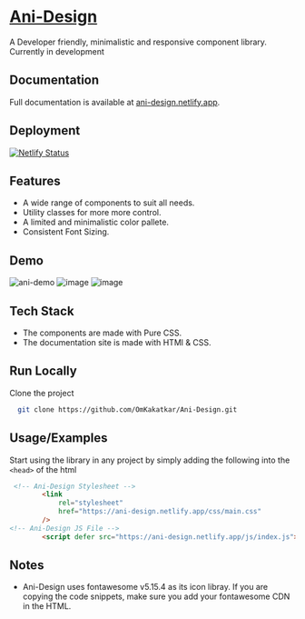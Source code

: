 
# [Ani-Design](https://ani-design.netlify.app/)
A Developer friendly, minimalistic and responsive component library.  
Currently in development 

## Documentation
Full documentation is available at [ani-design.netlify.app](https://ani-design.netlify.app/).

## Deployment
[![Netlify Status](https://api.netlify.com/api/v1/badges/dbfb76be-65a2-4cc7-9587-0bf4e2d15979/deploy-status)](https://app.netlify.com/sites/ani-design/deploys)

## Features
- A wide range of components to suit all needs.
- Utility classes for more more control.
- A limited and minimalistic color pallete.
- Consistent Font Sizing.

## Demo
![ani-demo](https://user-images.githubusercontent.com/68369994/154851273-8b9d91a6-2e92-4ca5-8e80-99a49d55a1ab.gif)
![image](https://user-images.githubusercontent.com/68369994/154853987-dd470696-5c55-4c0e-8b04-d157efe278a9.png)
![image](https://user-images.githubusercontent.com/68369994/154853999-aa9856da-57ef-4d58-bcdf-864f9c77e47f.png)


## Tech Stack
- The components are made with Pure CSS.
- The documentation site is made with HTMl & CSS.

## Run Locally
Clone the project

```bash
  git clone https://github.com/OmKakatkar/Ani-Design.git
```

## Usage/Examples
Start using the library in any project by simply adding the following into the `<head>` of the html

```html
 <!-- Ani-Design Stylesheet -->
        <link
            rel="stylesheet"
            href="https://ani-design.netlify.app/css/main.css"
        />
<!-- Ani-Design JS File -->
        <script defer src="https://ani-design.netlify.app/js/index.js"></script>
```

## Notes
- Ani-Design uses fontawesome v5.15.4 as its icon libray. If you are copying the code snippets, make sure you add your fontawesome CDN in the HTML.
